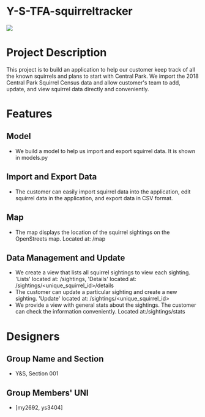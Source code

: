# Y-S-TFA-squirreltracker
![](https://ss0.bdstatic.com/70cFvHSh_Q1YnxGkpoWK1HF6hhy/it/u=1799240122,1902034286&fm=26&gp=0.jpg)
# Project Description
This project is to build an application to help our customer keep track of all the known squirrels and plans to start with Central Park. We import the 2018 Central Park Squirrel Census data and allow customer's team to add, update, and view squirrel data directly and conveniently. 
# Features 
##  Model
  * We build a model to help us import and export squirrel data. It is shown in models.py
##  Import and Export Data
  * The customer can easily import squirrel data into the application, edit squirrel data in the application, and export data in CSV format.
## Map
  * The map displays the location of the squirrel sightings on the OpenStreets map. Located at: /map  
## Data Management and Update
  * We create a view that lists all squirrel sightings to view each sighting. 'Lists' located at: /sightings,   'Details' located at: /sightings/<unique_squirrel_id>/details
  * The customer can update a particular sighting and create a new sighting.   'Update' located at: /sightings/<unique_squirrel_id>  
  * We provide a view with general stats about the sightings. The customer can check the information conveniently. Located at:/sightings/stats
# Designers
## Group Name and Section
  * Y&S, Section 001
## Group Members' UNI
  * [my2692, ys3404]

